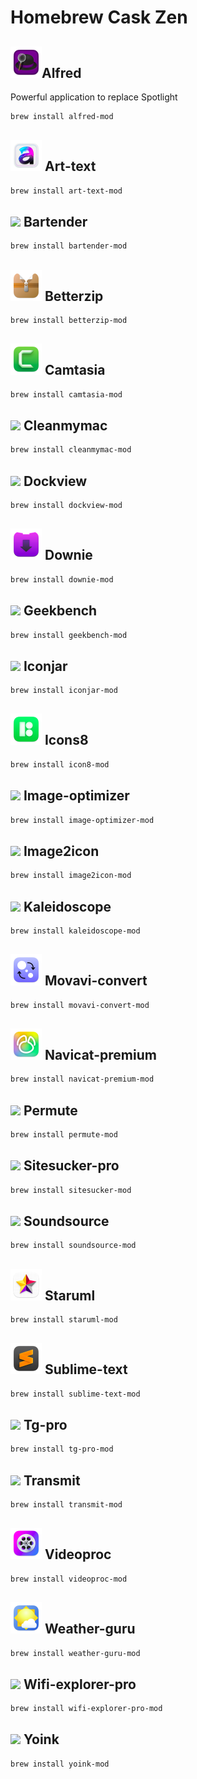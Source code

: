 # Homebrew Cask Zen

## <img src="https://raw.githubusercontent.com/Zenfection/homebrew-cask/main/Icon/alfred.png" width="50">Alfred

Powerful application to replace Spotlight

```bash
brew install alfred-mod
```

## <img src="https://raw.githubusercontent.com/Zenfection/homebrew-cask/main/Icon/art_text.png" width="50"> Art-text

```bash
brew install art-text-mod
```

## <img src="https://www.macbartender.com/Bartender4/img/Icon-1024.png" width="50"> Bartender

```bash
brew install bartender-mod
```

## <img src="https://raw.githubusercontent.com/Zenfection/homebrew-cask/main/Icon/betterzip.png" width="50"> Betterzip

```bash
brew install betterzip-mod
```

## <img src="https://raw.githubusercontent.com/Zenfection/homebrew-cask/main/Icon/camtasia.png" width="50"> Camtasia

```bash
brew install camtasia-mod
```

## <img src="https://assets.website-files.com/58e38d6249c51990083e2403/60378f103b7cea02881da156_app-icon.png" width="50"> Cleanmymac

```bash
brew install cleanmymac-mod
```

## <img src="https://raw.githubusercontent.com/Zenfection/homebrew-cask/main/Icon/#.png" width="50"> Dockview

```bash
brew install dockview-mod
```

## <img src="https://raw.githubusercontent.com/Zenfection/homebrew-cask/main/Icon/downie.png" width="50"> Downie

```bash
brew install downie-mod
```

## <img src="https://crackbay.org/wp-content/uploads/2022/01/geekbench.png" width="50"> Geekbench

```bash
brew install geekbench-mod
```

## <img src="https://geticonjar.com/static/39216b607bc7deb19950fc09f4b8bed5/e28f0/app-icon%402x.webp" width="50"> Iconjar

```bash
brew install iconjar-mod
```

## <img src="https://raw.githubusercontent.com/Zenfection/homebrew-cask/main/Icon/icons8.png" width="50"> Icons8

```bash
brew install icon8-mod
```

## <img src="https://raw.githubusercontent.com/Zenfection/homebrew-cask/main/Icon/#.png" width="50"> Image-optimizer

```bash
brew install image-optimizer-mod
```

## <img src="https://raw.githubusercontent.com/Zenfection/homebrew-cask/main/Icon/#.png" width="50"> Image2icon

```bash
brew install image2icon-mod
```

## <img src="https://raw.githubusercontent.com/Zenfection/homebrew-cask/main/Icon/#.png" width="50"> Kaleidoscope

```bash
brew install kaleidoscope-mod
```

## <img src="https://raw.githubusercontent.com/Zenfection/homebrew-cask/main/Icon/movavi_convert.png" width="50"> Movavi-convert

```bash
brew install movavi-convert-mod
```

## <img src="https://raw.githubusercontent.com/Zenfection/homebrew-cask/main/Icon/navicat.png" width="50"> Navicat-premium

```bash
brew install navicat-premium-mod
```

## <img src="https://raw.githubusercontent.com/Zenfection/homebrew-cask/main/Icon/#.png" width="50"> Permute

```bash
brew install permute-mod
```

## <img src="https://raw.githubusercontent.com/Zenfection/homebrew-cask/main/Icon/#.png" width="50"> Sitesucker-pro

```bash
brew install sitesucker-mod
```

## <img src="https://raw.githubusercontent.com/Zenfection/homebrew-cask/main/Icon/#.png" width="50"> Soundsource

```bash
brew install soundsource-mod
```

## <img src="https://raw.githubusercontent.com/Zenfection/homebrew-cask/main/Icon/staruml.png" width="50"> Staruml

```bash
brew install staruml-mod
```

## <img src="https://raw.githubusercontent.com/Zenfection/homebrew-cask/main/Icon/sublimetext.png" width="50"> Sublime-text

```bash
brew install sublime-text-mod
```

## <img src="https://raw.githubusercontent.com/Zenfection/homebrew-cask/main/Icon/#.png" width="50"> Tg-pro

```bash
brew install tg-pro-mod
```

## <img src="https://raw.githubusercontent.com/Zenfection/homebrew-cask/main/Icon/#.png" width="50"> Transmit

```bash
brew install transmit-mod
```

## <img src="https://raw.githubusercontent.com/Zenfection/homebrew-cask/main/Icon/videoproc.png" width="50"> Videoproc

```bash
brew install videoproc-mod
```

## <img src="https://raw.githubusercontent.com/Zenfection/homebrew-cask/main/Icon/weather_guru.png" width="50"> Weather-guru

```bash
brew install weather-guru-mod
```

## <img src="https://raw.githubusercontent.com/Zenfection/homebrew-cask/main/Icon/#.png" width="50"> Wifi-explorer-pro

```bash
brew install wifi-explorer-pro-mod
```

## <img src="https://raw.githubusercontent.com/Zenfection/homebrew-cask/main/Icon/#.png" width="50"> Yoink

```bash
brew install yoink-mod
```